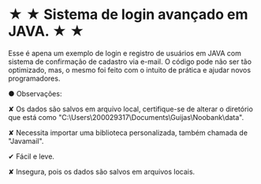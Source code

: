 # ★ ★ Sistema de login avançado em JAVA. ★ ★

Esse é apena um exemplo de login e registro de usuários em JAVA com sistema de confirmação de cadastro via e-mail.
O código pode não ser tão optimizado, mas, o mesmo foi feito com o intuito de prática e ajudar novos programadores.



● Observações: 

✘ Os dados são salvos em arquivo local, certifique-se de alterar o diretório que está como "C:\Users\200029317\Documents\Guijas\Noobank\data".

✘ Necessita importar uma biblioteca personalizada, também chamada de "Javamail".

✔ Fácil e leve.

✘ Insegura, pois os dados são salvos em arquivos locais.

